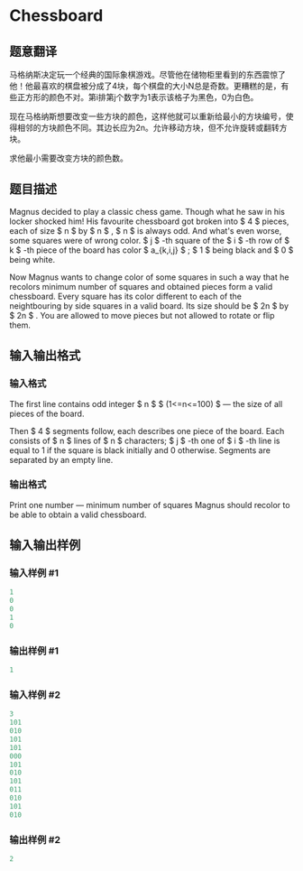 # Chessboard

## 题意翻译

马格纳斯决定玩一个经典的国际象棋游戏。尽管他在储物柜里看到的东西震惊了他！他最喜欢的棋盘被分成了4块，每个棋盘的大小N总是奇数。更糟糕的是，有些正方形的颜色不对。第i排第j个数字为1表示该格子为黑色，0为白色。

现在马格纳斯想要改变一些方块的颜色，这样他就可以重新给最小的方块编号，使得相邻的方块颜色不同。其边长应为2n。允许移动方块，但不允许旋转或翻转方块。

求他最小需要改变方块的颜色数。

## 题目描述

Magnus decided to play a classic chess game. Though what he saw in his locker shocked him! His favourite chessboard got broken into $ 4 $ pieces, each of size $ n $ by $ n $ , $ n $ is always odd. And what's even worse, some squares were of wrong color. $ j $ -th square of the $ i $ -th row of $ k $ -th piece of the board has color $ a_{k,i,j} $ ; $ 1 $ being black and $ 0 $ being white.

Now Magnus wants to change color of some squares in such a way that he recolors minimum number of squares and obtained pieces form a valid chessboard. Every square has its color different to each of the neightbouring by side squares in a valid board. Its size should be $ 2n $ by $ 2n $ . You are allowed to move pieces but not allowed to rotate or flip them.

## 输入输出格式

### 输入格式

The first line contains odd integer $ n $ $ (1<=n<=100) $ — the size of all pieces of the board.

Then $ 4 $ segments follow, each describes one piece of the board. Each consists of $ n $ lines of $ n $ characters; $ j $ -th one of $ i $ -th line is equal to 1 if the square is black initially and 0 otherwise. Segments are separated by an empty line.

### 输出格式

Print one number — minimum number of squares Magnus should recolor to be able to obtain a valid chessboard.

## 输入输出样例

### 输入样例 #1

```cpp
1
0
0
1
0

```
### 输出样例 #1

```cpp
1

```
### 输入样例 #2

```cpp
3
101
010
101
101
000
101
010
101
011
010
101
010

```
### 输出样例 #2

```cpp
2

```
